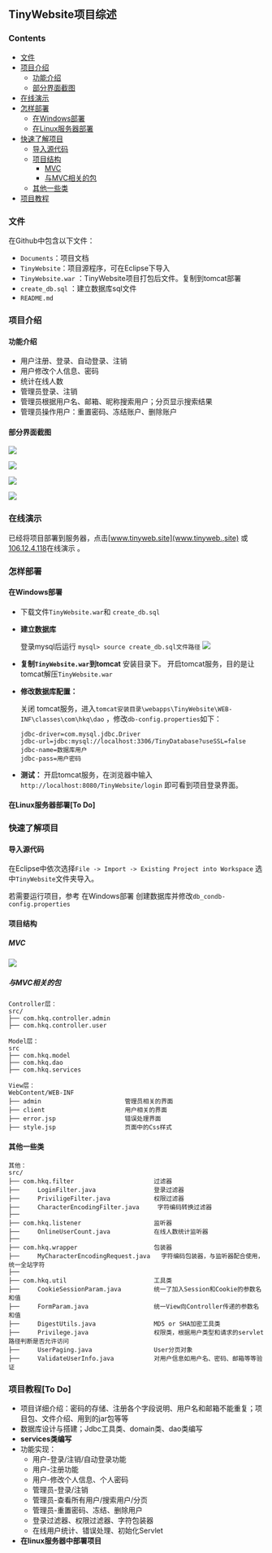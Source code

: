 ## TinyWebsite项目综述

### Contents
* [文件](#文件)
* [项目介绍](#项目介绍)
  * [功能介绍](#功能介绍)
  * [部分界面截图](#部分界面截图)
* [在线演示](#在线演示)
* [怎样部署](#怎样部署)
  * [在Windows部署](#在Windows部署)
  * [在Linux服务器部署](#在Linux服务器部署)
* [快速了解项目](#快速了解项目)
  * [导入源代码](#导入源代码)
  * [项目结构](#项目结构)
    * [MVC](#MVC)
    * [与MVC相关的包](#与MVC相关的包)
  * [其他一些类](#其他一些类)
* [项目教程](#项目教程)


### 文件
在Github中包含以下文件：
* `Documents`：项目文档
* `TinyWebsite`：项目源程序，可在Eclipse下导入
* `TinyWebsite.war`  ：TinyWebsite项目打包后文件。复制到tomcat部署
* `create_db.sql` ：建立数据库sql文件
* `README.md` 

### 项目介绍

#### 功能介绍
* 用户注册、登录、自动登录、注销
* 用户修改个人信息、密码
* 统计在线人数
* 管理员登录、注销
* 管理员根据用户名、邮箱、昵称搜索用户；分页显示搜索结果
* 管理员操作用户：重置密码、冻结账户、删除账户

#### 部分界面截图
![](https://github.com/hkq-github/TinyWebsite/blob/master/Documents/imgs/readme_md/login.jpg)

![](https://github.com/hkq-github/TinyWebsite/blob/master/Documents/imgs/readme_md/home.jpg)

![](https://github.com/hkq-github/TinyWebsite/blob/master/Documents/imgs/readme_md/admin_searchuser.jpg)

![](https://github.com/hkq-github/TinyWebsite/blob/master/Documents/imgs/readme_md/manage_user.jpg)

### 在线演示
已经将项目部署到服务器，点击[www.tinyweb.site](www.tinyweb.,site) 或[106.12.4.118](http://106.12.4.118/login)在线演示 。

### 怎样部署

#### 在Windows部署
* 下载文件`TinyWebsite.war`和   `create_db.sql` 
* **建立数据库**

  登录mysql后运行 `mysql> source create_db.sql文件路径` 
  ![](https://github.com/hkq-github/TinyWebsite/blob/master/Documents/imgs/readme_md/建立数据库.jpg)

* **复制`TinyWebsite.war`到tomcat** 安装目录下。 开启tomcat服务，目的是让tomcat解压`TinyWebsite.war` 
* **修改数据库配置：**

  关闭 tomcat服务，进入`tomcat安装目录\webapps\TinyWebsite\WEB-INF\classes\com\hkq\dao` ，修改`db-config.properties`如下： 

  ```
  jdbc-driver=com.mysql.jdbc.Driver
  jdbc-url=jdbc:mysql://localhost:3306/TinyDatabase?useSSL=false
  jdbc-name=数据库用户
  jdbc-pass=用户密码
  ```

* **测试：** 
开启tomcat服务，在浏览器中输入`http://localhost:8080/TinyWebsite/login` 即可看到项目登录界面。

#### 在Linux服务器部署[To Do]

### 快速了解项目

#### 导入源代码
在Eclipse中依次选择`File -> Import -> Existing Project into Workspace` 选中`TinyWebsite`文件夹导入。

若需要运行项目，参考 在Windows部署 创建数据库并修改`db_condb-config.properties`

#### 项目结构

##### MVC
![](https://github.com/hkq-github/TinyWebsite/blob/master/Documents/imgs/readme_md/mvc.jpg)

##### 与MVC相关的包
```
Controller层：
src/
├── com.hkq.controller.admin
├── com.hkq.controller.user

Model层：
src
├── com.hkq.model
├── com.hkq.dao
├── com.hkq.services

View层：
WebContent/WEB-INF
├──	admin						管理员相关的界面
├──	client						用户相关的界面
├── error.jsp					错误处理界面
├── style.jsp					页面中的Css样式
```

#### 其他一些类
```
其他：
src/
├──	com.hkq.filter 						过滤器	
├──		LoginFilter.java				登录过滤器
├──		PriviligeFilter.java			权限过滤器
├──		CharacterEncodingFilter.java	 字符编码转换过滤器
├──	
├──	com.hkq.listener					监听器
├──		OnlineUserCount.java			在线人数统计监听器
├──	
├──	com.hkq.wrapper						包装器
├──		MyCharacterEncodingRequest.java	  字符编码包装器，与监听器配合使用，统一全站字符
├──	
├── com.hkq.util						工具类
├──		CookieSessionParam.java			统一了加入Session和Cookie的参数名和值
├──		FormParam.java				    统一View向Controller传递的参数名和值
├──		DigestUtils.java				MD5 or SHA加密工具类
├──		Privilege.java					权限类，根据用户类型和请求的servlet路径判断是否允许访问
├──		UserPaging.java					User分页对象
├──		ValidateUserInfo.java			对用户信息如用户名、密码、邮箱等等验证
```

### 项目教程[To Do]

* 项目详细介绍：密码的存储、注册各个字段说明、用户名和邮箱不能重复；项目包、文件介绍、用到的jar包等等
* 数据库设计与搭建；Jdbc工具类、domain类、dao类编写
* **services类编写** 
* 功能实现：
  * 用户-登录/注销/自动登录功能
  * 用户-注册功能
  * 用户-修改个人信息、个人密码
  * 管理员-登录/注销
  * 管理员-查看所有用户/搜索用户/分页
  * 管理员-重置密码、冻结、删除用户
  * 登录过滤器、权限过滤器、字符包装器
  * 在线用户统计、错误处理、初始化Servlet
* **在linux服务器中部署项目** 
